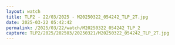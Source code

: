 ```yaml
---
layout: watch
title: TLP2 - 22/03/2025 - M20250322_054242_TLP_2T.jpg
date: 2025-03-22 05:42:42
permalink: /2025/03/22/watch/M20250322_054242_TLP_2
capture: TLP2/2025/202503/20250321/M20250322_054242_TLP_2T.jpg
---
```

